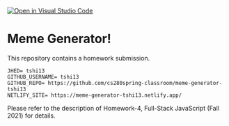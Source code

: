 [![Open in Visual Studio Code](https://classroom.github.com/assets/open-in-vscode-f059dc9a6f8d3a56e377f745f24479a46679e63a5d9fe6f495e02850cd0d8118.svg)](https://classroom.github.com/online_ide?assignment_repo_id=7243541&assignment_repo_type=AssignmentRepo)
# Meme Generator!

This repository contains a homework submission.

```
JHED= tshi13
GITHUB_USERNAME= tshi13
GITHUB_REPO= https://github.com/cs280spring-classroom/meme-generator-tshi13
NETLIFY_SITE= https://meme-generator-tshi13.netlify.app/
```

Please refer to the description of Homework-4, Full-Stack JavaScript (Fall 2021) for details.